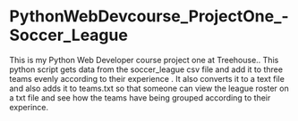 # PythonWebDevcourse_ProjectOne_-Soccer_League
This is my Python Web Developer course project one at Treehouse..
This python script gets data from the soccer_league csv file and add it to three teams evenly according to their experience .
It also converts it to a text file and also adds it to teams.txt so that someone can view the league roster on a txt file and see
how the teams have being grouped according to their experince.
